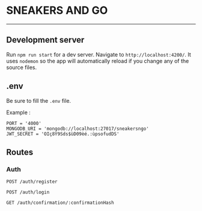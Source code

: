 # SNEAKERS AND GO
---

## Development server
Run `npm run start` for a dev server. Navigate to `http://localhost:4200/`. It uses `nodemon` so the app will automatically reload if you change any of the source files.

## .env
Be sure to fill the `.env` file.

Example :
```dotenv
PORT = '4000'
MONGODB_URI = 'mongodb://localhost:27017/sneakersngo'
JWT_SECRET = 'OIç8Y9Sds$ùD09èé.:ùpsofudDS'
```

## Routes

### Auth

`POST /auth/register`

`POST /auth/login`

`GET /auth/confirmation/:confirmationHash`